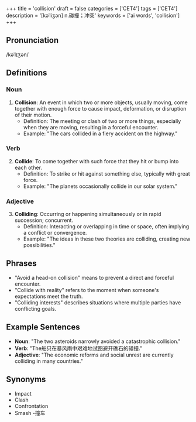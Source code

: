 +++
title = 'collision'
draft = false
categories = ['CET4']
tags = ['CET4']
description = '[kəˈliʒən] n.碰撞；冲突'
keywords = ['ai words', 'collision']
+++

## Pronunciation
/kəˈlɪʒən/

## Definitions
### Noun
1. **Collision**: An event in which two or more objects, usually moving, come together with enough force to cause impact, deformation, or disruption of their motion.
   - Definition: The meeting or clash of two or more things, especially when they are moving, resulting in a forceful encounter.
   - Example: "The cars collided in a fiery accident on the highway."

### Verb
2. **Collide**: To come together with such force that they hit or bump into each other.
   - Definition: To strike or hit against something else, typically with great force.
   - Example: "The planets occasionally collide in our solar system."

### Adjective
3. **Colliding**: Occurring or happening simultaneously or in rapid succession; concurrent.
   - Definition: Interacting or overlapping in time or space, often implying a conflict or convergence.
   - Example: "The ideas in these two theories are colliding, creating new possibilities."

## Phrases
- "Avoid a head-on collision" means to prevent a direct and forceful encounter.
- "Collide with reality" refers to the moment when someone's expectations meet the truth.
- "Colliding interests" describes situations where multiple parties have conflicting goals.

## Example Sentences
- **Noun**: "The two asteroids narrowly avoided a catastrophic collision."
- **Verb**: "The船只在暴风雨中艰难地试图避开礁石的碰撞."
- **Adjective**: "The economic reforms and social unrest are currently colliding in many countries."

## Synonyms
- Impact
- Clash
- Confrontation
- Smash
-撞车
